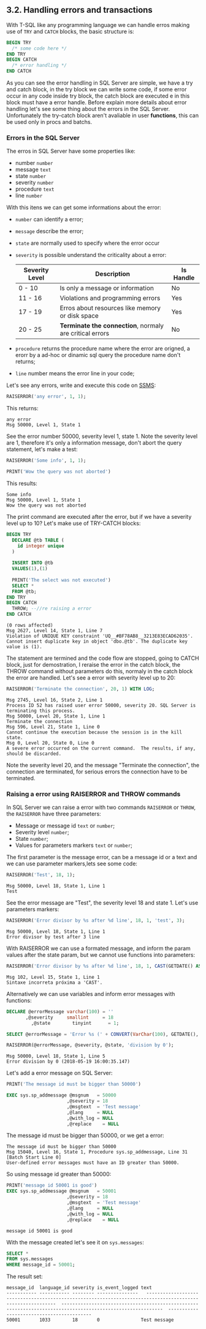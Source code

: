## 3.2. Handling errors and transactions

  With T-SQL like any programming language we can handle erros making use of ```TRY``` and ```CATCH``` blocks, the basic structure is:

  ```sql
  BEGIN TRY
    /* some code here */
  END TRY
  BEGIN CATCH
    /* error handling */
  END CATCH
  ```

  As you can see the error handling in SQL Server are simple, we have a try and catch block, in the try block we can write some code, if some error occur in any code inside try block, the catch block are executed e in this block must have a error handle. Before explain more details about error handling let's see some thing about the errors in the SQL Server. Unfortunately the try-catch block aren't avaliable in user **functions**, this can be used only in procs and batchs.

### Errors in the SQL Server
  
  The erros in SQL Server have some properties like:
  
  - number ```number```
  - message ```text```
  - state ```number```
  - severity ```number```
  - procedure ```text```
  - line ```number```
  
  With this itens we can get some informations about the error:
  - ```number``` can identify a error;
  - ```message``` describe the error;
  - ```state``` are normally used to specify where the error occur
  - ```severity``` is possible understand the criticality about a error:

    | Severity Level | Description | Is Handle |
    |----------------|-------------|--------|
    | 0 - 10 | Is only a message or information | No |
    | 11 - 16 | Violations and programming errors | Yes |
    | 17 - 19 | Erros about resources like memory or disk space | Yes |
    | 20 - 25 | **Terminate the connection**, normaly are critical errors | No |

  - ```procedure``` returns the procedure name where the error are origned, a erorr by a ad-hoc or dinamic sql query the procedure name don't returns; 
  - ```line``` number means the error line in your code;

  Let's see any errors, write and execute this code on [SSMS](https://docs.microsoft.com/en-us/sql/ssms/download-sql-server-management-studio-ssms?view=sql-server-2017):

  ```sql
  RAISERROR('any error', 1, 1);
  ```

  This returns:

  ```
  any error
  Msg 50000, Level 1, State 1
  ```

  See the error number 50000, severity level 1, state 1. Note the severity level are 1, therefore it's only a information message, don't abort the query statement, let's make a test:

  ```sql
  RAISERROR('Some info', 1, 1);

  PRINT('Wow the query was not aborted')
  ```

  This results:

  ```
  Some info
  Msg 50000, Level 1, State 1
  Wow the query was not aborted
  ```

  The print command are executed after the error, but if we have a severity level up to 10? Let's make use of TRY-CATCH blocks:

  ```sql
  BEGIN TRY
    DECLARE @tb TABLE (
      id integer unique
    )
    
    INSERT INTO @tb
    VALUES(1),(1)
    
    PRINT('The select was not executed')
    SELECT *
    FROM @tb;
  END TRY
  BEGIN CATCH
    THROW; --//re raising a error
  END CATCH
  ```

  ```
  (0 rows affected)
  Msg 2627, Level 14, State 1, Line 7
  Violation of UNIQUE KEY constraint 'UQ__#BF78AB8__3213E83ECAD62035'. Cannot insert duplicate key in object 'dbo.@tb'. The duplicate key value is (1).
  ```

  The statement are termined and the code flow are stopped, going to CATCH block, just for demostration, I reraise the error in the catch block, the THROW command without parameters do this, normaly in the catch block the error are handled. Let's see a error with severity level up to 20:

  ```sql
  RAISERROR('Terminate the connection', 20, 1) WITH LOG;
  ```
  ```
  Msg 2745, Level 16, State 2, Line 1
  Process ID 52 has raised user error 50000, severity 20. SQL Server is terminating this process.
  Msg 50000, Level 20, State 1, Line 1
  Terminate the connection
  Msg 596, Level 21, State 1, Line 0
  Cannot continue the execution because the session is in the kill state.
  Msg 0, Level 20, State 0, Line 0
  A severe error occurred on the current command.  The results, if any, should be discarded.
  ```

  Note the severity level 20, and the message "Terminate the connection", the connection are terminated, for serious errors the connection have to be terminated.

  ### Raising a error using RAISERROR and THROW commands

  In SQL Server we can raise a error with two commands ```RAISERROR``` or ```THROW```, the ```RAISERROR``` have three parameters:
  - Message or message id ```text``` or ```number```;
  - Severity level ```number```;
  - State ```number```;
  - Values for parameters markers  ```text``` or ```number```;

  The first parameter is the message error, can be a message id or a text and we can use parameter markers,lets see some code:
  ```sql
  RAISERROR('Test', 18, 1);
  ```

  ```
  Msg 50000, Level 18, State 1, Line 1
  Test
  ```

  See the error message are "Test", the severity level 18 and state 1. Let's use parameters markers:

  ```sql
  RAISERROR('Error divisor by %s after %d line', 18, 1, 'test', 3);
  ```

  ```
  Msg 50000, Level 18, State 1, Line 1
  Error divisor by test after 3 line
  ```
  
  With RAISERROR we can use a formated message, and inform the param values after the state param, but we cannot use functions into parameters:

  ```sql
  RAISERROR('Error divisor by %s after %d line', 18, 1, CAST(GETDATE() AS DATE), 3);
  ```
  
  ```
  Msg 102, Level 15, State 1, Line 1
  Sintaxe incorreta próxima a 'CAST'.
  ```

  Alternatively we can use variables and inform error messages with functions:

  ```sql
  DECLARE @errorMessage varchar(100) = ''
         ,@severity     smallint     = 18
	       ,@state        tinyint      = 1;

  SELECT @errorMessage = 'Error %s (' + CONVERT(VarChar(100), GETDATE(), 121) + ')';

  RAISERROR(@errorMessage, @severity, @state, 'division by 0');
  ```

  ```
  Msg 50000, Level 18, State 1, Line 5
  Error division by 0 (2018-05-19 16:00:35.147)
  ```

  Let's add a error message on SQL Server:
  ```sql
  PRINT('The message id must be bigger than 50000')
  
  EXEC sys.sp_addmessage @msgnum   = 50000
                        ,@severity = 18 
                        ,@msgtext  = 'Test message'
                        ,@lang     = NULL
                        ,@with_log = NULL
                        ,@replace	 = NULL
  ```

  The message id must be bigger than 50000, or we get a error:
  ```
  The message id must be bigger than 50000
  Msg 15040, Level 16, State 1, Procedure sys.sp_addmessage, Line 31 [Batch Start Line 0]
  User-defined error messages must have an ID greater than 50000.
  ```

  So using message id greater than 50000:
  ```sql
  PRINT('message id 50001 is good')
  EXEC sys.sp_addmessage @msgnum   = 50001
                        ,@severity = 18 
                        ,@msgtext  = 'Test message'
                        ,@lang     = NULL
                        ,@with_log = NULL
                        ,@replace	 = NULL
  ```

  ```
  message id 50001 is good
  ```

  With the message created let's see it on ```sys.messages```:
  ```sql
  SELECT *
  FROM sys.messages
  WHERE message_id = 50001;
  ```

  The result set:
  ```
  message_id  language_id severity is_event_logged text
  ----------- ----------- -------- ---------------   -----------------------------------------------------------------------------------------------------------  -----------------------------------------------------------------------------------------------------------  ------------------------------------------
  50001       1033        18       0               Test message
  ```
